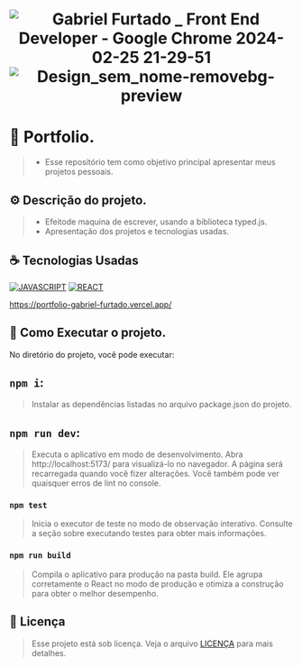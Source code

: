 <h1 align="center" width:100%>

![Gabriel Furtado _ Front End Developer - Google Chrome 2024-02-25 21-29-51](https://github.com/gabrielsousaf/Portfolio-Gabriel-Furtado/assets/121953504/2406a079-3388-4955-9dfb-4d0d29567a1b)
![Design_sem_nome-removebg-preview](https://github.com/gabrielsousaf/Portfolio-Gabriel-Furtado/assets/121953504/1a38df0b-b769-4d24-878c-7ffcaae67c90)



# 📱 Portfolio.
> * Esse repositório tem como objetivo principal apresentar meus projetos pessoais.
  

## ⚙ Descrição do projeto.
> * Efeitode maquina de escrever, usando a biblioteca typed.js.
> * Apresentação dos projetos e tecnologias usadas.

 

## ☕ Tecnologias Usadas

[![JAVASCRIPT](https://img.shields.io/badge/JavaScript-F7DF1E?style=for-the-badge&logo=javascript&logoColor=black)](#)
[![REACT](https://img.shields.io/badge/React-20232A?style=for-the-badge&logo=react&logoColor=61DAFB)](#)

https://portfolio-gabriel-furtado.vercel.app/

## 📎 Como Executar o projeto.

No diretório do projeto, você pode executar:

## `npm i`:
> Instalar as dependências listadas no arquivo package.json do projeto.

## `npm run dev`: 
> Executa o aplicativo em modo de desenvolvimento.
> Abra http://localhost:5173/ para visualizá-lo no navegador.
> A página será recarregada quando você fizer alterações.
> Você também pode ver quaisquer erros de lint no console.

### `npm test`
> Inicia o executor de teste no modo de observação interativo.
> Consulte a seção sobre executando testes para obter mais informações.

### `npm run build`
> Compila o aplicativo para produção na pasta build.
> Ele agrupa corretamente o React no modo de produção e otimiza a construção para obter o melhor desempenho.
   
## 📝 Licença

> Esse projeto está sob licença. Veja o arquivo [LICENÇA](LICENSE) para mais detalhes.


